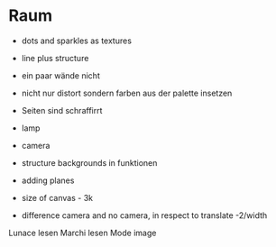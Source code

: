 # Raum

* dots and sparkles as textures
* line plus structure
* ein paar wände nicht
* nicht nur distort sondern farben aus der palette insetzen
* Seiten sind schraffirrt


* lamp
* camera
* structure backgrounds in funktionen
* adding planes
* size of canvas - 3k
* difference camera and no camera, in respect to translate -2/width



Lunace lesen
Marchi lesen
Mode image

